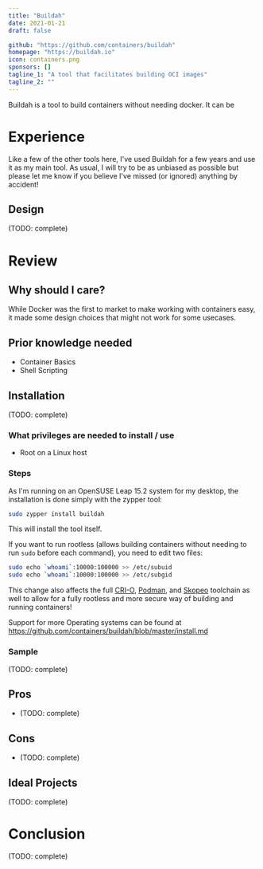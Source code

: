```yaml
---
title: "Buildah"
date: 2021-01-21
draft: false

github: "https://github.com/containers/buildah"
homepage: "https://buildah.io"
icon: containers.png
sponsors: []
tagline_1: "A tool that facilitates building OCI images"
tagline_2: ""
---
```



Buildah is a tool to build containers without needing docker. It can be 

# Experience
Like a few of the other tools here, I've used Buildah for a few years and use it as my main tool. As usual, I will try to be as unbiased as possible but please let me know if you believe I've missed (or ignored) anything by accident!

## Design
(TODO: complete)


# Review

## Why should I care?

While Docker was the first to market to make working with containers easy, it made some design choices that might not work for some usecases.

## Prior knowledge needed

- Container Basics
- Shell Scripting


## Installation

(TODO: complete)

### What privileges are needed to install / use

- Root on a Linux host

### Steps

As I'm running on an OpenSUSE Leap 15.2 system for my desktop, the installation is done simply with the zypper tool:

```bash 
sudo zypper install buildah
```

This will install the tool itself. 

If you want to run rootless (allows building containers without needing to run `sudo` before each command), you need to edit two files:

```bash
sudo echo `whoami`:10000:100000 >> /etc/subuid
sudo echo `whoami`:10000:100000 >> /etc/subgid
```

This change also affects the full [CRI-O](https://cri-o.io), [Podman](podman.io), and [Skopeo](https://github.com/containers/skopeo) toolchain as well to allow for a fully rootless and more secure way of building and running containers!



Support for more Operating systems can be found at https://github.com/containers/buildah/blob/master/install.md

### Sample

(TODO: complete)

## Pros

- (TODO: complete)


## Cons

- (TODO: complete)

## Ideal Projects
(TODO: complete)

# Conclusion


(TODO: complete)